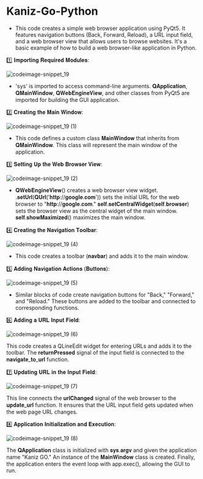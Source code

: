 # Kaniz-Go-Python
-  This code creates a simple web browser application using PyQt5. It features navigation buttons (Back, Forward, Reload), a URL input field, and a web browser view that allows users to browse websites. It's a basic example of how to build a web browser-like application in Python.

1️⃣ 𝐈𝐦𝐩𝐨𝐫𝐭𝐢𝐧𝐠 𝐑𝐞𝐪𝐮𝐢𝐫𝐞𝐝 𝐌𝐨𝐝𝐮𝐥𝐞𝐬:

![codeimage-snippet_19](https://github.com/kaniz-codes/Kaniz-Go-Python/assets/138873297/5bb3aa3f-94d7-489d-bb08-4f202aa3c1bb)

- 'sys' is imported to access command-line arguments.
  𝐐𝐀𝐩𝐩𝐥𝐢𝐜𝐚𝐭𝐢𝐨𝐧, 𝐐𝐌𝐚𝐢𝐧𝐖𝐢𝐧𝐝𝐨𝐰, 𝐐𝐖𝐞𝐛𝐄𝐧𝐠𝐢𝐧𝐞𝐕𝐢𝐞𝐰, and other classes from PyQt5 are imported for building the GUI application.

2️⃣ 𝐂𝐫𝐞𝐚𝐭𝐢𝐧𝐠 𝐭𝐡𝐞 𝐌𝐚𝐢𝐧 𝐖𝐢𝐧𝐝𝐨𝐰:

![codeimage-snippet_19 (1)](https://github.com/kaniz-codes/Kaniz-Go-Python/assets/138873297/aad781dc-203e-4aa8-8489-d588c016e814)

- This code defines a custom class 𝐌𝐚𝐢𝐧𝐖𝐢𝐧𝐝𝐨𝐰 that inherits from 𝐐𝐌𝐚𝐢𝐧𝐖𝐢𝐧𝐝𝐨𝐰. This class will represent the main window of the application.

3️⃣ 𝐒𝐞𝐭𝐭𝐢𝐧𝐠 𝐔𝐩 𝐭𝐡𝐞 𝐖𝐞𝐛 𝐁𝐫𝐨𝐰𝐬𝐞𝐫 𝐕𝐢𝐞𝐰:

![codeimage-snippet_19 (2)](https://github.com/kaniz-codes/Kaniz-Go-Python/assets/138873297/e30c248d-ca4c-48f3-b40a-ce130db6572c)

- 𝐐𝐖𝐞𝐛𝐄𝐧𝐠𝐢𝐧𝐞𝐕𝐢𝐞𝐰() creates a web browser view widget.
.𝐬𝐞𝐭𝐔𝐫𝐥(𝐐𝐔𝐫𝐥('𝐡𝐭𝐭𝐩://𝐠𝐨𝐨𝐠𝐥𝐞.𝐜𝐨𝐦')) sets the initial URL for the web browser to "𝐡𝐭𝐭𝐩://𝐠𝐨𝐨𝐠𝐥𝐞.𝐜𝐨𝐦."
𝐬𝐞𝐥𝐟.𝐬𝐞𝐭𝐂𝐞𝐧𝐭𝐫𝐚𝐥𝐖𝐢𝐝𝐠𝐞𝐭(𝐬𝐞𝐥𝐟.𝐛𝐫𝐨𝐰𝐬𝐞𝐫) sets the browser view as the central widget of the main window.
𝐬𝐞𝐥𝐟.𝐬𝐡𝐨𝐰𝐌𝐚𝐱𝐢𝐦𝐢𝐳𝐞𝐝() maximizes the main window.

4️⃣ 𝐂𝐫𝐞𝐚𝐭𝐢𝐧𝐠 𝐭𝐡𝐞 𝐍𝐚𝐯𝐢𝐠𝐚𝐭𝐢𝐨𝐧 𝐓𝐨𝐨𝐥𝐛𝐚𝐫:

![codeimage-snippet_19 (4)](https://github.com/kaniz-codes/Kaniz-Go-Python/assets/138873297/681433dc-f609-4448-bb4a-eb46dff11530)

- This code creates a toolbar (𝐧𝐚𝐯𝐛𝐚𝐫) and adds it to the main window.

5️⃣ 𝐀𝐝𝐝𝐢𝐧𝐠 𝐍𝐚𝐯𝐢𝐠𝐚𝐭𝐢𝐨𝐧 𝐀𝐜𝐭𝐢𝐨𝐧𝐬 (𝐁𝐮𝐭𝐭𝐨𝐧𝐬):

![codeimage-snippet_19 (5)](https://github.com/kaniz-codes/Kaniz-Go-Python/assets/138873297/5d85f9b1-5c09-44d8-9f4d-5e912fdca0df)


- Similar blocks of code create navigation buttons for "Back," "Forward," and "Reload." These buttons are added to the toolbar and connected to corresponding functions.

6️⃣ 𝐀𝐝𝐝𝐢𝐧𝐠 𝐚 𝐔𝐑𝐋 𝐈𝐧𝐩𝐮𝐭 𝐅𝐢𝐞𝐥𝐝:

![codeimage-snippet_19 (6)](https://github.com/kaniz-codes/Kaniz-Go-Python/assets/138873297/cb99d2aa-9d00-4b8e-9859-b57926dc5326)


This code creates a QLineEdit widget for entering URLs and adds it to the toolbar. The 𝐫𝐞𝐭𝐮𝐫𝐧𝐏𝐫𝐞𝐬𝐬𝐞𝐝 signal of the input field is connected to the 𝐧𝐚𝐯𝐢𝐠𝐚𝐭𝐞_𝐭𝐨_𝐮𝐫𝐥 function.

7️⃣ 𝐔𝐩𝐝𝐚𝐭𝐢𝐧𝐠 𝐔𝐑𝐋 𝐢𝐧 𝐭𝐡𝐞 𝐈𝐧𝐩𝐮𝐭 𝐅𝐢𝐞𝐥𝐝:

![codeimage-snippet_19 (7)](https://github.com/kaniz-codes/Kaniz-Go-Python/assets/138873297/a8f56270-7798-4b1c-b51d-c2d45a218f1c)

This line connects the 𝐮𝐫𝐥𝐂𝐡𝐚𝐧𝐠𝐞𝐝 signal of the web browser to the 𝐮𝐩𝐝𝐚𝐭𝐞_𝐮𝐫𝐥 function. It ensures that the URL input field gets updated when the web page URL changes.

8️⃣ 𝐀𝐩𝐩𝐥𝐢𝐜𝐚𝐭𝐢𝐨𝐧 𝐈𝐧𝐢𝐭𝐢𝐚𝐥𝐢𝐳𝐚𝐭𝐢𝐨𝐧 𝐚𝐧𝐝 𝐄𝐱𝐞𝐜𝐮𝐭𝐢𝐨𝐧:

![codeimage-snippet_19 (8)](https://github.com/kaniz-codes/Kaniz-Go-Python/assets/138873297/bc03aa71-7021-45f1-949d-171773e6675c)

The 𝐐𝐀𝐩𝐩𝐥𝐢𝐜𝐚𝐭𝐢𝐨𝐧 class is initialized with 𝐬𝐲𝐬.𝐚𝐫𝐠𝐯 and given the application name "Kaniz GO."
An instance of the 𝐌𝐚𝐢𝐧𝐖𝐢𝐧𝐝𝐨𝐰 class is created.
Finally, the application enters the event loop with app.exec(), allowing the GUI to run.



